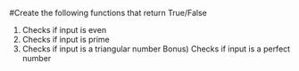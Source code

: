 #Create the following functions that return True/False

1) Checks if input is even
2) Checks if input is prime
3) Checks if input is a triangular number
Bonus) Checks if input is a perfect number
